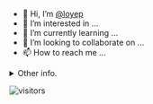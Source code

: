 - 👋 Hi, I’m [@loyep](https://github.com/loyep)
- 👀 I’m interested in ...
- 🌱 I’m currently learning ...
- 💞️ I’m looking to collaborate on ...
- 📫 How to reach me ...

<details>
  <summary>Other info.</summary>
  <br>

<!--START_SECTION:waka-->

```txt
TypeScript       3 hrs 35 mins   █████████▓░░░░░░░░░░░░░░░   38.48 %
Docker           2 hrs 34 mins   ███████░░░░░░░░░░░░░░░░░░   27.61 %
JSON             1 hr 2 mins     ██▓░░░░░░░░░░░░░░░░░░░░░░   11.23 %
YAML             1 hr 2 mins     ██▓░░░░░░░░░░░░░░░░░░░░░░   11.12 %
Bash             30 mins         █▒░░░░░░░░░░░░░░░░░░░░░░░   05.49 %
```

<!--END_SECTION:waka-->

</details>

![visitors](https://visitor-badge.glitch.me/badge?page_id=loyep.loyep)
